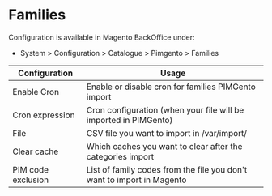 **Families**
===========

Configuration is available in Magento BackOffice under:
* System > Configuration > Catalogue > Pimgento > Families


| Configuration      | Usage                                                                  |
|--------------------|------------------------------------------------------------------------|
| Enable Cron        | Enable or disable cron for families PIMGento import                    |
| Cron expression    | Cron configuration (when your file will be imported in PIMGento)       |
| File               | CSV file you want to import in /var/import/                            |
| Clear cache        | Which caches you want to clear after the categories import             |
| PIM code exclusion | List of family codes from the file you don't want to import in Magento |